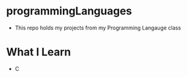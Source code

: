 # programmingLanguages
- This repo holds my projects from my Programming Langauge class

# What I Learn
- C
